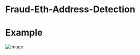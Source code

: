 # Fraud-Eth-Address-Detection

# Example 
![image](https://github.com/user-attachments/assets/da1e07ab-8b80-4287-b449-23ea8294b9de)
